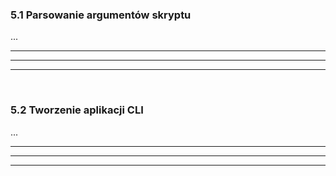 ### 5.1 Parsowanie argumentów skryptu
...

---
---
---
&nbsp;
### 5.2 Tworzenie aplikacji CLI
...

---
---
---
&nbsp;
